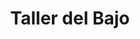 ---
title: "Taller del Bajo"
url: /ciudad-autonoma-de-buenos-aires/taller-del-bajo-montaneses/
shop: marco
---